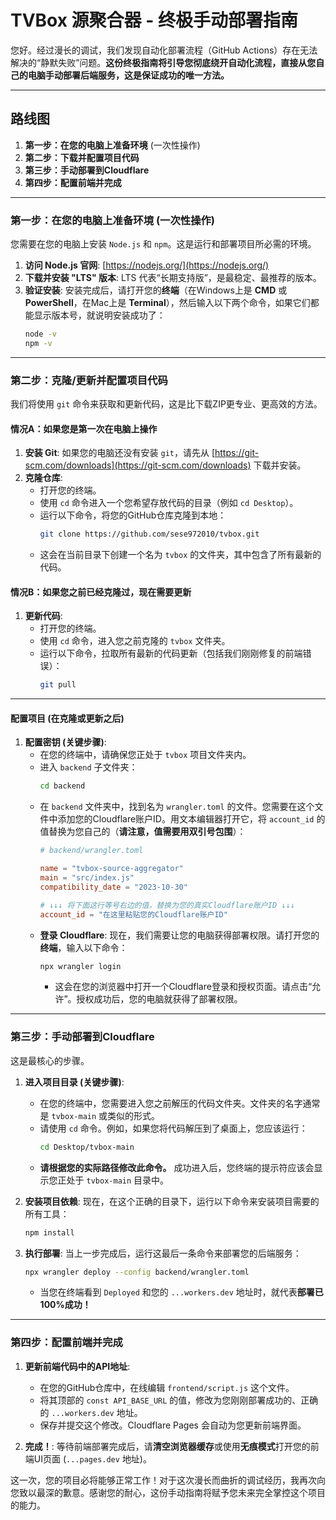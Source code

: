 # TVBox 源聚合器 - 终极手动部署指南

您好。经过漫长的调试，我们发现自动化部署流程（GitHub Actions）存在无法解决的“静默失败”问题。**这份终极指南将引导您彻底绕开自动化流程，直接从您自己的电脑手动部署后端服务，这是保证成功的唯一方法。**

---
## 路线图
1.  **第一步：在您的电脑上准备环境** (一次性操作)
2.  **第二步：下载并配置项目代码**
3.  **第三步：手动部署到Cloudflare**
4.  **第四步：配置前端并完成**

---

### **第一步：在您的电脑上准备环境** (一次性操作)

您需要在您的电脑上安装 `Node.js` 和 `npm`。这是运行和部署项目所必需的环境。

1.  **访问 Node.js 官网**: [https://nodejs.org/](https://nodejs.org/)
2.  **下载并安装 "LTS" 版本**: LTS 代表“长期支持版”，是最稳定、最推荐的版本。
3.  **验证安装**: 安装完成后，请打开您的**终端**（在Windows上是 **CMD** 或 **PowerShell**，在Mac上是 **Terminal**），然后输入以下两个命令，如果它们都能显示版本号，就说明安装成功了：
    ```bash
    node -v
    npm -v
    ```

---

### **第二步：克隆/更新并配置项目代码**

我们将使用 `git` 命令来获取和更新代码，这是比下载ZIP更专业、更高效的方法。

#### **情况A：如果您是第一次在电脑上操作**

1.  **安装 Git**: 如果您的电脑还没有安装 `git`，请先从 [https://git-scm.com/downloads](https://git-scm.com/downloads) 下载并安装。
2.  **克隆仓库**:
    *   打开您的终端。
    *   使用 `cd` 命令进入一个您希望存放代码的目录（例如 `cd Desktop`）。
    *   运行以下命令，将您的GitHub仓库克隆到本地：
        ```bash
        git clone https://github.com/sese972010/tvbox.git
        ```
    *   这会在当前目录下创建一个名为 `tvbox` 的文件夹，其中包含了所有最新的代码。

#### **情况B：如果您之前已经克隆过，现在需要更新**

1.  **更新代码**:
    *   打开您的终端。
    *   使用 `cd` 命令，进入您之前克隆的 `tvbox` 文件夹。
    *   运行以下命令，拉取所有最新的代码更新（包括我们刚刚修复的前端错误）：
        ```bash
        git pull
        ```

---
#### **配置项目 (在克隆或更新之后)**

1.  **配置密钥 (关键步骤)**:
    *   在您的终端中，请确保您正处于 `tvbox` 项目文件夹内。
    *   进入 `backend` 子文件夹：
        ```bash
        cd backend
        ```
    *   在 `backend` 文件夹中，找到名为 `wrangler.toml` 的文件。您需要在这个文件中添加您的Cloudflare账户ID。用文本编辑器打开它，将 `account_id` 的值替换为您自己的（**请注意，值需要用双引号包围**）：
        ```toml
        # backend/wrangler.toml

        name = "tvbox-source-aggregator"
        main = "src/index.js"
        compatibility_date = "2023-10-30"

        # ↓↓↓ 将下面这行等号右边的值，替换为您的真实Cloudflare账户ID ↓↓↓
        account_id = "在这里粘贴您的Cloudflare账户ID"
        ```
    *   **登录 Cloudflare**: 现在，我们需要让您的电脑获得部署权限。请打开您的**终端**，输入以下命令：
        ```bash
        npx wrangler login
        ```
        *   这会在您的浏览器中打开一个Cloudflare登录和授权页面。请点击“允许”。授权成功后，您的电脑就获得了部署权限。

---

### **第三步：手动部署到Cloudflare**

这是最核心的步骤。

1.  **进入项目目录 (关键步骤)**:
    *   在您的终端中，您需要进入您之前解压的代码文件夹。文件夹的名字通常是 `tvbox-main` 或类似的形式。
    *   请使用 `cd` 命令。例如，如果您将代码解压到了桌面上，您应该运行：
        ```bash
        cd Desktop/tvbox-main
        ```
    *   **请根据您的实际路径修改此命令。** 成功进入后，您终端的提示符应该会显示您正处于 `tvbox-main` 目录中。

2.  **安装项目依赖**: 现在，在这个正确的目录下，运行以下命令来安装项目需要的所有工具：
    ```bash
    npm install
    ```

2.  **执行部署**: 当上一步完成后，运行这最后一条命令来部署您的后端服务：
    ```bash
    npx wrangler deploy --config backend/wrangler.toml
    ```
    *   当您在终端看到 `Deployed` 和您的 `...workers.dev` 地址时，就代表**部署已100%成功！**

---

### **第四步：配置前端并完成**

1.  **更新前端代码中的API地址**:
    *   在您的GitHub仓库中，在线编辑 `frontend/script.js` 这个文件。
    *   将其顶部的 `const API_BASE_URL` 的值，修改为您刚刚部署成功的、正确的 `...workers.dev` 地址。
    *   保存并提交这个修改。Cloudflare Pages 会自动为您更新前端界面。

2.  **完成！**: 等待前端部署完成后，请**清空浏览器缓存**或使用**无痕模式**打开您的前端UI页面 (`...pages.dev` 地址)。

这一次，您的项目必将能够正常工作！对于这次漫长而曲折的调试经历，我再次向您致以最深的歉意。感谢您的耐心，这份手动指南将赋予您未来完全掌控这个项目的能力。
